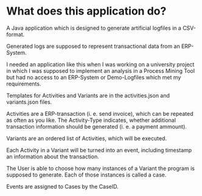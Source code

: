 # What does this application do?

A Java application which is designed to generate artificial logfiles in a CSV-format.

Generated logs are supposed to represent transactional data from an ERP-System.

I needed an application like this when I was working on a university project in which I was supposed to implement an analysis in a Process Mining Tool but
had no access to an ERP-System or Demo-Logfiles which met my requirements.

Templates for Activities and Variants are in the activities.json and variants.json files.

Activities are a ERP-transaction (i. e. send invoice), which can be repeated as often as you like. The Activity-Type indicates, whether additional transaction information should be generated (i. e. a payment ammount). 

Variants are an ordered list of Activities, which will be executed.

Each Activity in a Variant will be turned into an event, including timestamp an information about the transaction.

The User is able to choose how many instances of a Variant the program is supposed to generate. Each of those instances is called a case. 

Events are assigned to Cases by the CaseID.
